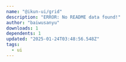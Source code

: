 ```yaml
---
name: "@ikun-ui/grid"
description: "ERROR: No README data found!"
author: "baiwusanyu"
downloads: 1
dependents: 1
updated: "2025-01-24T03:48:56.548Z"
tags: 
  - ui
---
```

